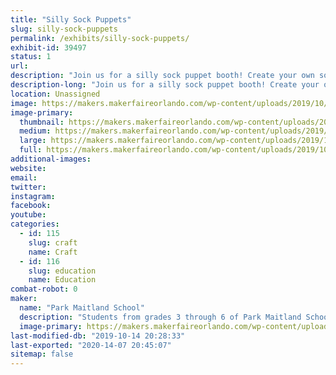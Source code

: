 ```yaml
---
title: "Silly Sock Puppets"
slug: silly-sock-puppets
permalink: /exhibits/silly-sock-puppets/
exhibit-id: 39497
status: 1
url: 
description: "Join us for a silly sock puppet booth! Create your own sock puppet using recycled socks, buttons, beads, fabric, accessories, and more! Check out the display sock puppets created by 1st and 6th student teams from Park Maitland to gain inspiration for your ideas! "
description-long: "Join us for a silly sock puppet booth! Create your own sock puppet using recycled socks, buttons, beads, fabric, accessories, and more! Check out the display sock puppets created by 1st and 6th student teams from Park Maitland School to gain inspiration for your ideas! 6th Grade students will then guide attendees to use the Design Thinking process to transform a sock into their favorite characters from superheroes, to video game characters, to animals. Finally, take your new sock puppet creation with you to travel around the Maker Faire!  "
location: Unassigned
image: https://makers.makerfaireorlando.com/wp-content/uploads/2019/10/maxresdefault-1024x576.jpg
image-primary:
  thumbnail: https://makers.makerfaireorlando.com/wp-content/uploads/2019/10/maxresdefault-150x150.jpg
  medium: https://makers.makerfaireorlando.com/wp-content/uploads/2019/10/maxresdefault-300x169.jpg
  large: https://makers.makerfaireorlando.com/wp-content/uploads/2019/10/maxresdefault-1024x576.jpg
  full: https://makers.makerfaireorlando.com/wp-content/uploads/2019/10/maxresdefault.jpg
additional-images:
website: 
email: 
twitter: 
instagram: 
facebook: 
youtube: 
categories:
  - id: 115
    slug: craft
    name: Craft
  - id: 116
    slug: education
    name: Education
combat-robot: 0
maker:
  name: "Park Maitland School"
  description: "Students from grades 3 through 6 of Park Maitland School take part in programmed Design Thinking classes twice a week. In their newly renovated Maker Space, students hone their 21st Century Skills of collaboration, problem solving, creativity, and critical thinking through project based learning. Students are encouraged to tinker and are taught the design process through different modes and hands-on learning experiences. Science, technology, engineering, the arts, and math all play a role in their learning! Students further share their learning to authentic audiences through showcases, hands-on exhibits, and by creating learning experiences for others."
  image-primary: https://makers.makerfaireorlando.com/wp-content/uploads/2018/09/PMS-Logo.jpg
last-modified-db: "2019-10-14 20:28:33"
last-exported: "2020-14-07 20:45:07"
sitemap: false
---
```

